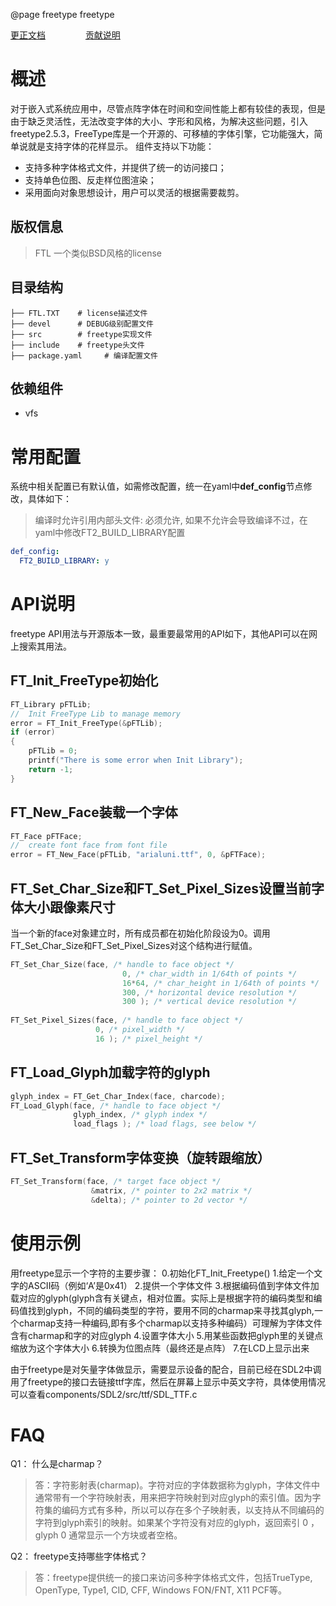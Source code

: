 @page freetype freetype

[更正文档](https://gitee.com/alios-things/freetype/edit/rel_3.3.0/README.md) &emsp;&emsp;&emsp;&emsp; [贡献说明](https://g.alicdn.com/alios-things-3.3/doc/contribute_doc.html)

# 概述
对于嵌入式系统应用中，尽管点阵字体在时间和空间性能上都有较佳的表现，但是由于缺乏灵活性，无法改变字体的大小、字形和风格，为解决这些问题，引入freetype2.5.3，FreeType库是一个开源的、可移植的字体引擎，它功能强大，简单说就是支持字体的花样显示。
组件支持以下功能：
- 支持多种字体格式文件，并提供了统一的访问接口；
- 支持单色位图、反走样位图渲染；
- 采用面向对象思想设计，用户可以灵活的根据需要裁剪。

## 版权信息
> FTL 一个类似BSD风格的license

## 目录结构
```tree
├── FTL.TXT    # license描述文件
├── devel      # DEBUG级别配置文件
├── src        # freetype实现文件
├── include    # freetype头文件
├── package.yaml     # 编译配置文件
```

## 依赖组件
* vfs

# 常用配置
系统中相关配置已有默认值，如需修改配置，统一在yaml中**def_config**节点修改，具体如下：
> 编译时允许引用内部头文件: 必须允许, 如果不允许会导致编译不过，在yaml中修改FT2_BUILD_LIBRARY配置
```yaml
def_config:
  FT2_BUILD_LIBRARY: y
```

# API说明
freetype API用法与开源版本一致，最重要最常用的API如下，其他API可以在网上搜索其用法。
## FT_Init_FreeType初始化
```C
FT_Library pFTLib;
//  Init FreeType Lib to manage memory
error = FT_Init_FreeType(&pFTLib);
if (error)
{
    pFTLib = 0;
    printf("There is some error when Init Library");
    return -1;
}
```

## FT_New_Face装载一个字体
```C
FT_Face pFTFace;
//  create font face from font file
error = FT_New_Face(pFTLib, "arialuni.ttf", 0, &pFTFace);
```

## FT_Set_Char_Size和FT_Set_Pixel_Sizes设置当前字体大小跟像素尺寸
当一个新的face对象建立时，所有成员都在初始化阶段设为0。调用FT_Set_Char_Size和FT_Set_Pixel_Sizes对这个结构进行赋值。
```C
FT_Set_Char_Size(face, /* handle to face object */ 
                         0, /* char_width in 1/64th of points */
                         16*64, /* char_height in 1/64th of points */
                         300, /* horizontal device resolution */
                         300 ); /* vertical device resolution */
 
FT_Set_Pixel_Sizes(face, /* handle to face object */
                   0, /* pixel_width */
                   16 ); /* pixel_height */
```

## FT_Load_Glyph加载字符的glyph
```C
glyph_index = FT_Get_Char_Index(face, charcode);
FT_Load_Glyph(face, /* handle to face object */
              glyph_index, /* glyph index */
              load_flags ); /* load flags, see below */
```

## FT_Set_Transform字体变换（旋转跟缩放）
```C
FT_Set_Transform(face, /* target face object */
                  &matrix, /* pointer to 2x2 matrix */
                  &delta); /* pointer to 2d vector */
```

# 使用示例
用freetype显示一个字符的主要步骤：
0.初始化FT_Init_Freetype()
1.给定一个文字的ASCII码（例如‘A’是0x41）
2.提供一个字体文件
3.根据编码值到字体文件加载对应的glyph(glyph含有关键点，相对位置。实际上是根据字符的编码类型和编码值找到glyph，不同的编码类型的字符，要用不同的charmap来寻找其glyph,一个charmap支持一种编码,即有多个charmap以支持多种编码）可理解为字体文件含有charmap和字的对应glyph
4.设置字体大小
5.用某些函数把glyph里的关键点缩放为这个字体大小
6.转换为位图点阵（最终还是点阵）
7.在LCD上显示出来

由于freetype是对矢量字体做显示，需要显示设备的配合，目前已经在SDL2中调用了freetype的接口去链接ttf字库，然后在屏幕上显示中英文字符，具体使用情况可以查看components/SDL2/src/ttf/SDL_TTF.c


# FAQ
Q1： 什么是charmap？
> 答：字符影射表(charmap)。字符对应的字体数据称为glyph，字体文件中通常带有一个字符映射表，用来把字符映射到对应glyph的索引值。因为字符集的编码方式有多种，所以可以存在多个子映射表，以支持从不同编码的字符到glyph索引的映射。如果某个字符没有对应的glyph，返回索引 0 ，glyph 0 通常显示一个方块或者空格。

Q2： freetype支持哪些字体格式？
> 答：freetype提供统一的接口来访问多种字体格式文件，包括TrueType, OpenType, Type1, CID, CFF, Windows FON/FNT, X11 PCF等。